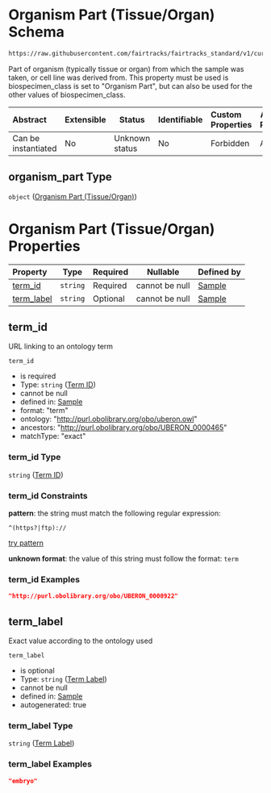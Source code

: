 # Organism Part (Tissue/Organ) Schema

```txt
https://raw.githubusercontent.com/fairtracks/fairtracks_standard/v1/current/json/schema/fairtracks_sample.schema.json#/properties/sample_type/properties/organism_part
```

Part of organism (typically tissue or organ) from which the sample was taken, or cell line was derived from. This property  must be used is biospecimen_class is set to "Organism Part", but can also be used for the other values of biospecimen_class.


| Abstract            | Extensible | Status         | Identifiable | Custom Properties | Additional Properties | Access Restrictions | Defined In                                                                                             |
| :------------------ | ---------- | -------------- | ------------ | :---------------- | --------------------- | ------------------- | ------------------------------------------------------------------------------------------------------ |
| Can be instantiated | No         | Unknown status | No           | Forbidden         | Allowed               | none                | [fairtracks_sample.schema.json\*](../json/schema/fairtracks_sample.schema.json "open original schema") |

## organism_part Type

`object` ([Organism Part (Tissue/Organ)](fairtracks_sample-properties-sample-type-properties-organism-part-tissueorgan.md))

# Organism Part (Tissue/Organ) Properties

| Property                  | Type     | Required | Nullable       | Defined by                                                                                                                                                                                                                                                                                                           |
| :------------------------ | -------- | -------- | -------------- | :------------------------------------------------------------------------------------------------------------------------------------------------------------------------------------------------------------------------------------------------------------------------------------------------------------------- |
| [term_id](#term_id)       | `string` | Required | cannot be null | [Sample](fairtracks_sample-properties-sample-type-properties-organism-part-tissueorgan-properties-term-id.md "https://raw.githubusercontent.com/fairtracks/fairtracks_standard/v1/current/json/schema/fairtracks_sample.schema.json#/properties/sample_type/properties/organism_part/properties/term_id")       |
| [term_label](#term_label) | `string` | Optional | cannot be null | [Sample](fairtracks_sample-properties-sample-type-properties-organism-part-tissueorgan-properties-term-label.md "https://raw.githubusercontent.com/fairtracks/fairtracks_standard/v1/current/json/schema/fairtracks_sample.schema.json#/properties/sample_type/properties/organism_part/properties/term_label") |

## term_id

URL linking to an ontology term


`term_id`

-   is required
-   Type: `string` ([Term ID](fairtracks_sample-properties-sample-type-properties-organism-part-tissueorgan-properties-term-id.md))
-   cannot be null
-   defined in: [Sample](fairtracks_sample-properties-sample-type-properties-organism-part-tissueorgan-properties-term-id.md "https://raw.githubusercontent.com/fairtracks/fairtracks_standard/v1/current/json/schema/fairtracks_sample.schema.json#/properties/sample_type/properties/organism_part/properties/term_id")
-   format: "term"
-   ontology: "http://purl.obolibrary.org/obo/uberon.owl"
-   ancestors: "http://purl.obolibrary.org/obo/UBERON_0000465"
-   matchType: "exact"

### term_id Type

`string` ([Term ID](fairtracks_sample-properties-sample-type-properties-organism-part-tissueorgan-properties-term-id.md))

### term_id Constraints

**pattern**: the string must match the following regular expression: 

```regexp
^(https?|ftp)://
```

[try pattern](https://regexr.com/?expression=%5E(https%3F%7Cftp)%3A%2F%2F "try regular expression with regexr.com")

**unknown format**: the value of this string must follow the format: `term`

### term_id Examples

```json
"http://purl.obolibrary.org/obo/UBERON_0000922"
```

## term_label

Exact value according to the ontology used


`term_label`

-   is optional
-   Type: `string` ([Term Label](fairtracks_sample-properties-sample-type-properties-organism-part-tissueorgan-properties-term-label.md))
-   cannot be null
-   defined in: [Sample](fairtracks_sample-properties-sample-type-properties-organism-part-tissueorgan-properties-term-label.md "https://raw.githubusercontent.com/fairtracks/fairtracks_standard/v1/current/json/schema/fairtracks_sample.schema.json#/properties/sample_type/properties/organism_part/properties/term_label")
-   autogenerated: true

### term_label Type

`string` ([Term Label](fairtracks_sample-properties-sample-type-properties-organism-part-tissueorgan-properties-term-label.md))

### term_label Examples

```json
"embryo"
```

